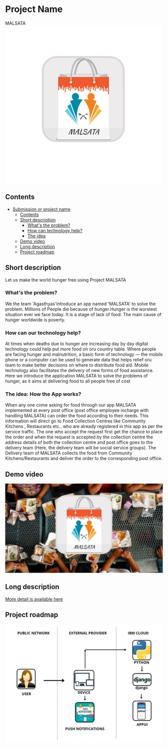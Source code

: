 # Project Name
MALSATA
![Logo](./images/logo.png)

## Contents

- [Submission or project name](#submission-or-project-name)
  - [Contents](#contents)
  - [Short description](#short-description)
    - [What's the problem?](#whats-the-problem)
    - [How can technology help?](#how-can-technology-help)
    - [The idea](#the-idea)
  - [Demo video](#demo-video)
  - [Long description](#long-description)
  - [Project roadmap](#project-roadmap)


## Short description
Let us make the world hunger free using Project MALSATA

### What's the problem?

We the team 'Agasthyas'introduce an app named 'MALSATA' to solve the problem. Millions of People die because of hunger.Hunger is the worstest situation ever we face today. It is a stage of lack of food. The main cause of hunger worldwide is poverty.

### How can our technology help?

At times when deaths due to hunger are increasing day by day digital technology could help put more food on oru country table. Where people are facing hunger and malnutrition, a basic form of technology — the mobile phone or a computer can be used to generate data that helps relief oru team to make better decisions on where to distribute food aid. Mobile technology also facilitates the delivery of new forms of food assistance. Here we introduce the application MALSATA to solve the problems of hunger, as it aims at delivering food to all people free of cost

### The idea: How the App works?

When any one come asking for food through our app MALSATA implemented at every post office (post office employee incharge with handling MALSATA) can order the food according to their needs. This information will direct go to Food Collection Centres like Community Kitchens , Restaurants etc.. who are already registered in this app as per the service traffic. The one who accept the request first get the chance to place the order and when the request is accepted by the collection centre  the address details of both the collection centre and post office goes to the delivery team (Here, the delivery team will be social service groups). The Delivery team of MALSATA collects the food from Community Kitchens/Restaurants and deliver the order to the corresponding post office.

## Demo video

[![Watch the video](./images/thumbnail.png)](https://youtu.be/qogeu5SdGBE)

## Long description

[More detail is available here](./docs/DESCRIPTION.md)

## Project roadmap

![Roadmap](./images/roadmap.jpg)

